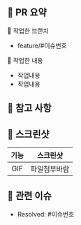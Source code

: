 ## 🌴 PR 요약

🌱 작업한 브랜치
- feature/#이슈번호

🌱 작업한 내용
- 작업내용
- 작업내용

## 📌 참고 사항
<!-- 참고할 사항이 있다면 적어주세요. -->

## 📸 스크린샷
|기능|스크린샷|
|:--:|:--:|
|GIF|파일첨부바람|

## 📮 관련 이슈
- Resolved: #이슈번호
